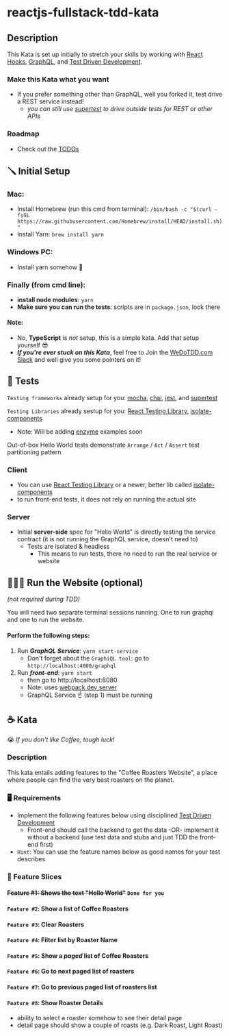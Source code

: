 # reactjs-fullstack-tdd-kata
## Description
This Kata is set up initially to stretch your skills by working with [React Hooks](https://reactjs.org/docs/hooks-intro.html), [GraphQL](https://graphql.org/), and [Test Driven Development](http://wiki.c2.com/?TestDrivenDevelopment).

### Make this Kata what you want
- If you prefer something other than GraphQL, well you forked it, test drive a REST service instead!
    - *you can still use [supertest](https://github.com/visionmedia/supertest) to drive outside tests for REST or other APIs*

### Roadmap
- Check out the [TODOs](https://github.com/dschinkel/reactjs-fullstack-tdd-kata/projects/1)

## 🪛 Initial Setup

### Mac:
- Install Homebrew (run this cmd from terminal): `/bin/bash -c "$(curl -fsSL https://raw.githubusercontent.com/Homebrew/install/HEAD/install.sh)"`
- Install Yarn: `brew install yarn`

### Windows PC:
- Install yarn somehow 🤣

### Finally (from cmd line):
- **install node modules**: `yarn`
- **Make sure you can run the tests**: scripts are in `package.json`, look there

#### Note:
- No, **TypeScript** is _not_ setup, this is a simple kata.  Add that setup yourself 😎
- **_If you're ever stuck on this Kata_**, feel free to Join the [WeDoTDD.com Slack](https://join.slack.com/t/wedotdd/shared_invite/zt-ladr0ati-rD4bNNEx_Uu1v0pZsxZDNQ) and well give you some pointers on it!

## 🧪 Tests
`Testing frameworks` already setup for you: [mocha](https://mochajs.org), [chai](https://www.chaijs.com), [jest](https://jestjs.io/), and [supertest](https://github.com/visionmedia/supertest)

`Testing Libraries` already sestup for you: [React Testing Library](https://testing-library.com), [isolate-components](https://www.npmjs.com/package/isolate-components)
- Note: Will be adding [enzyme](https://enzymejs.github.io/enzyme) examples soon

Out-of-box Hello World tests demonstrate `Arrange` / `Act` / `Assert` test partitioning pattern

### Client
- You can use [React Testing Library](https://testing-library.com) or a newer, better lib called [isolate-components](https://www.npmjs.com/package/isolate-components)
- to run front-end tests, it does not rely on running the actual site

### Server
- Initial **server-side** spec for "Hello World" is directly testing the service contract (it is not running the GraphQL service, doesn't need to)
    - Tests are isolated & headless
        - This means to run tests, there no need to run the real service or website


## 🏃🏻‍♀️ Run the Website (optional)
*(not required during TDD)*

You will need two separate terminal sessions running.  One to run graphql and one to run the website.

#### Perform the following steps: 
1. Run ***GraphQL Service***: `yarn start-service`
    - Don't forget about the `GraphiQL tool`: go to `http://localhost:4000/graphql`
2. Run ***front-end***: `yarn start` 
    - then go to http://localhost:8080
    - Note: uses [webpack dev server](https://webpack.js.org/configuration/dev-server)
    - GraphQL Service ☝ (step 1)️ must be running
    
## ☕️ Kata
😭 *If you don't like Coffee, tough luck!*

### Description
This kata entails adding features to the "Coffee Roasters Website", a place where people can find the very best roasters on the planet.

### 🖥 Requirements
- Implement the following features below using disciplined [Test Driven Development](http://wiki.c2.com/?TestDrivenDevelopment)
  - Front-end should call the backend to get the data -OR- implement it without a backend (use test data and stubs and just TDD the front-end first)
- `Hint`: You can use the feature names below as good names for your test describes

### 📜 Feature Slices
#### ~~Feature #1: Shows the text "Hello World"~~   `Done for you`
#### `Feature #2`: Show a list of Coffee Roasters
#### `Feature #3`: Clear Roasters
#### `Feature #4`: Filter list by Roaster Name
#### `Feature #5`: Show a *paged* list of Coffee Roasters
#### `Feature #6`: Go to next paged list of roasters
#### `Feature #7`: Go to previous paged list of roasters list
#### `Feature #8`: Show Roaster Details
- ability to select a roaster somehow to see their detail page
- detail page should show a couple of roasts (e.g. Dark Roast, Light Roast)
